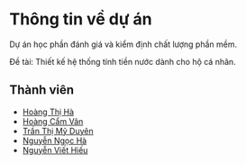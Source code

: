 <h1>
  Thông tin về dự án
</h1>
<p> Dự án học phần đánh giá và kiểm định chất lượng phần mềm. </p>
<p> Đề tài: Thiết kế hệ thống tính tiền nước dành cho hộ cá nhân. </p>

## Thành viên
- [Hoàng Thị Hà](https://github.com/hahoang2202/)
- [Hoàng Cẩm Vân](https://github.com/Hoangvan02)
- [Trần Thị Mỹ Duyên](https://github.com/ngocmach)
- [Nguyễn Ngọc Hà](https://github.com/ngngocha)
- [Nguyễn Viết Hiếu](https://github.com/NguyenVietHieu1012)